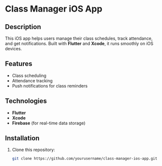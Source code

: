 # Class Manager iOS App

## Description
This iOS app helps users manage their class schedules, track attendance, and get notifications. Built with **Flutter** and **Xcode**, it runs smoothly on iOS devices.

## Features
- Class scheduling
- Attendance tracking
- Push notifications for class reminders

## Technologies
- **Flutter**
- **Xcode**
- **Firebase** (for real-time data storage)

## Installation
1. Clone this repository:
   ```bash
   git clone https://github.com/yourusername/class-manager-ios-app.git
